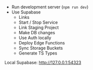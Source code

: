 - Run development server (`npm run dev`)
- Use Supabase
  - Links
  - Start / Stop Service
  - Link Staging Project
  - Make DB changes
  - Use Auth locally
  - Deploy Edge Functions
  - Sync Storage Buckets
  - Generate TS Types

Local Supabase: http://127.0.0.1:54323